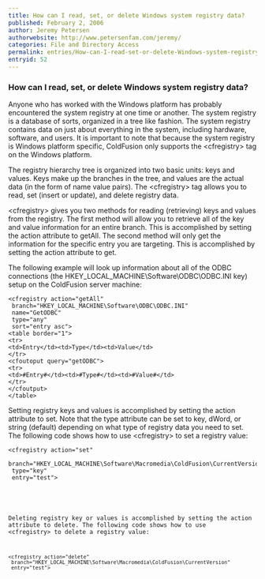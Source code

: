 ```yaml
---
title: How can I read, set, or delete Windows system registry data?
published: February 2, 2006
author: Jeremy Petersen
authorwebsite: http://www.petersenfam.com/jeremy/
categories: File and Directory Access
permalink: entries/How-can-I-read-set-or-delete-Windows-system-registry-data.html
entryid: 52
---
```


<h3>How can I read, set, or delete Windows system registry data?</h3>

<p>
Anyone who has worked with the Windows platform has probably encountered the system registry at one time or another.  The system registry is a database of sorts, organized in a tree like fashion.  The system registry contains data on just about everything in the system, including hardware, software, and users. It is important to note that because the system registry is Windows platform specific, ColdFusion only supports the &lt;cfregistry&gt; tag on the Windows platform.
</p>

<p>
The registry hierarchy tree is organized into two basic units: keys and values.  Keys make up the branches in the tree, and values are the actual data (in the form of name value pairs).   The &lt;cfregistry&gt; tag allows you to read, set (insert or update), and delete registry data.
</p>

<p>
&lt;cfregistry&gt; gives you two methods for reading (retrieving) keys and values from the registry.  The first method will allow you to retrieve all of the key and value information for an entire branch.  This is accomplished by setting the action attribute to getAll.  The second method will only get the information for the specific entry you are targeting.  This is accomplished by setting the action attribute to get.
</p>

<p>
The following example will look up information about all of the ODBC connections (the HKEY_LOCAL_MACHINE\Software\ODBC\ODBC.INI key) setup on the ColdFusion server machine:
</p>

<pre><code class="language-markup">&lt;cfregistry action=&quot;getAll&quot;
 branch=&quot;HKEY_LOCAL_MACHINE\Software\ODBC\ODBC.INI&quot;
 name=&quot;GetODBC&quot;
 type=&quot;any&quot;
 sort=&quot;entry asc&quot;&gt;
&lt;table border=&quot;1&quot;&gt;
&lt;tr&gt;
&lt;td&gt;Entry&lt;/td&gt;&lt;td&gt;Type&lt;/td&gt;&lt;td&gt;Value&lt;/td&gt;
&lt;/tr&gt;
&lt;cfoutoput query=&quot;getODBC&quot;&gt;
&lt;tr&gt;
&lt;td&gt;#Entry#&lt;/td&gt;&lt;td&gt;#Type#&lt;/td&gt;&lt;td&gt;#Value#&lt;/td&gt;
&lt;/tr&gt;
&lt;/cfoutput&gt;
&lt;/table&gt;
</code></pre>

<p>
Setting registry keys and values is accomplished by setting the action attribute to set.  Note that the type attribute can be set to key, dWord, or string (default) depending on what type of registry data you need to set. The following code shows how to use &lt;cfregistry&gt; to set a registry value:
</p>

<pre><code class="language-markup">&lt;cfregistry action=&quot;set&quot;
 branch=&quot;HKEY_LOCAL_MACHINE\Software\Macromedia\ColdFusion\CurrentVersion&quot;
 type=&quot;key&quot;
 entry=&quot;test&quot;&gt;
 </pre>
Deleting registry key or values is accomplished by setting the action attribute to delete.  The following code shows how to use &lt;cfregistry&gt; to delete a registry value:
<pre><code class="language-markup">&lt;cfregistry action=&quot;delete&quot;
 branch=&quot;HKEY_LOCAL_MACHINE\Software\Macromedia\ColdFusion\CurrentVersion&quot;
 entry=&quot;test&quot;&gt;
</code></pre>



